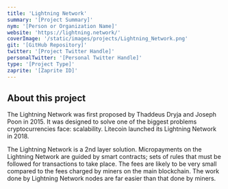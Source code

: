 ```yaml
---
title: 'Lightning Network'
summary: '[Project Summary]'
nym: '[Person or Organization Name]'
website: 'https://lightning.network/'
coverImage: '/static/images/projects/Lightning_Network.png'
git: '[GitHub Repository]'
twitter: '[Project Twitter Handle]'
personalTwitter: '[Personal Twitter Handle]'
type: '[Project Type]'
zaprite: '[Zaprite ID]'
---
```


## About this project

The Lightning Network was first proposed by Thaddeus Dryja and Joseph Poon in 2015. It was designed to solve one of the biggest problems cryptocurrencies face: scalability. Litecoin launched its Lightning Network in 2018.

The Lightning Network is a 2nd layer solution. Micropayments on the Lightning Network are guided by smart contracts; sets of rules that must be followed for transactions to take place. The fees are likely to be very small compared to the fees charged by miners on the main blockchain. The work done by Lightning Network nodes are far easier than that done by miners.